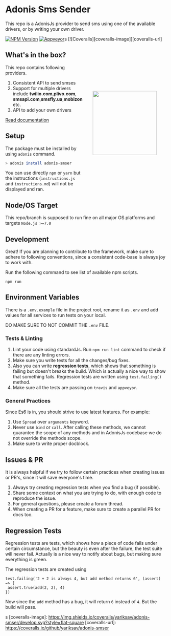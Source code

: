 # Adonis Sms Sender

This repo is a AdonisJs provider to send sms using one of the available drivers, or by writing your own driver.


[![NPM Version][npm-image]][npm-url]
[![Appveyor][appveyor-image]][appveyor-url]s
[![Coveralls][coveralls-image]][coveralls-url]

<img src="https://cdn4.iconfinder.com/data/icons/chat-icons-3-1/512/smss.png" width="200px" align="right" hspace="30px" vspace="140px">

## What's in the box?

This repo contains following providers.

1. Consistent API to send smses
2. Support for multiple drivers include **twilio.com**,**plivo.com**, **smsapi.com**,**smsfly.ua**,**mobizon** etc.
3. API to add your own drivers

[Read documentation](https://github.com/yariksav/adonis-smser/blob/master/instructions.md)


## Setup

The package must be installed by using `adonis` command.

```bash
> adonis install adonis-smser
```

You can use directly `npm` or `yarn` but the instructions (`instructions.js` and `instructions.md`) will not be displayed and ran.

## Node/OS Target

This repo/branch is supposed to run fine on all major OS platforms and targets `Node.js >=7.0`

## Development

Great! If you are planning to contribute to the framework, make sure to adhere to following conventions, since a consistent code-base is always joy to work with.

Run the following command to see list of available npm scripts.

```
npm run
```

## Environment Variables

There is a `.env.example` file in the project root, rename it as `.env` and add values for all services to run tests on your local. 

DO MAKE SURE TO NOT COMMIT THE `.env` FILE.

### Tests & Linting

1. Lint your code using standardJs. Run `npm run lint` command to check if there are any linting errors.
2. Make sure you write tests for all the changes/bug fixes.
3. Also you can write **regression tests**, which shows that something is failing but doesn't breaks the build. Which is actually a nice way to show that something fails. Regression tests are written using `test.failing()` method.
4. Make sure all the tests are passing on `travis` and `appveyor`.

### General Practices

Since Es6 is in, you should strive to use latest features. For example:

1. Use `Spread` over `arguments` keyword.
2. Never use `bind` or `call`. After calling these methods, we cannot guarantee the scope of any methods and in AdonisJs codebase we do not override the methods scope.
3. Make sure to write proper docblock.

## Issues & PR

It is always helpful if we try to follow certain practices when creating issues or PR's, since it will save everyone's time.

1. Always try creating regression tests when you find a bug (if possible).
2. Share some context on what you are trying to do, with enough code to reproduce the issue.
3. For general questions, please create a forum thread.
4. When creating a PR for a feature, make sure to create a parallel PR for docs too.


## Regression Tests

Regression tests are tests, which shows how a piece of code fails under certain circumstance, but the beauty is even after the failure, the test suite will never fail. Actually is a nice way to notify about bugs, but making sure everything is green.

The regression tests are created using

```
test.failing('2 + 2 is always 4, but add method returns 6', (assert) => {
 assert.true(add(2, 2), 4)
})
```

Now since the `add` method has a bug, it will return `6` instead of `4`. But the build will pass.

[appveyor-image]: https://img.shields.io/appveyor/ci/yariksav/adonis-smser/master.svg?style=flat-square
[appveyor-url]: https://ci.appveyor.com/project/yariksav/adonis-smser

[npm-image]: https://img.shields.io/npm/v/adonis-smser.svg?style=flat-square
[npm-url]: https://npmjs.org/package/adonis-smser
s
[coveralls-image]: https://img.shields.io/coveralls/yariksav/adonis-smser/develop.svg?style=flat-square
[coveralls-url]: https://coveralls.io/github/yariksav/adonis-smser